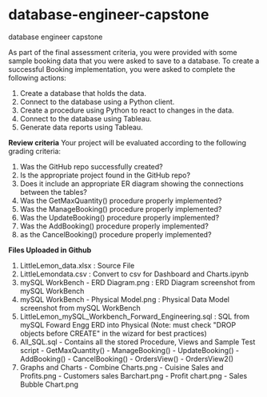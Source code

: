 # database-engineer-capstone
database engineer capstone

As part of the final assessment criteria, you were provided with some sample booking data that you were asked to save to a database. To create a successful Booking implementation, you were asked to complete the following actions:

1. Create a database that holds the data.
2. Connect to the database using a Python client.
3. Create a procedure using Python to react to changes in the data.
4. Connect to the database using Tableau.
5. Generate data reports using Tableau.

**Review criteria**
Your project will be evaluated according to the following grading criteria: 

1. Was the GitHub repo successfully created?
2. Is the appropriate project found in the GitHub repo?
3. Does it include an appropriate ER diagram showing the connections between the tables?
4. Was the GetMaxQuantity() procedure properly implemented?
5. Was the ManageBooking() procedure properly implemented?
6. Was the UpdateBooking() procedure properly implemented?
7. Was the AddBooking() procedure properly implemented?
8. as the CancelBooking() procedure properly implemented?

**Files Uploaded in Github**
1. LittleLemon_data.xlsx : Source File
2. LittleLemondata.csv : Convert to csv for Dashboard and Charts.ipynb
3. mySQL WorkBench - ERD Diagram.png : ERD Diagram screenshot from mySQL WorkBench
4. mySQL WorkBench - Physical Model.png : Physical Data Model screenshot from mySQL WorkBench
5. LittleLemon_mySQL_Workbench_Forward_Engineering.sql : SQL from mySQL Foward Engg ERD into Physical (Note: must check "DROP objects before CREATE" in the wizard for best practices) 
6. All_SQL.sql - Contains all the stored Procedure, Views and Sample Test script
               - GetMaxQuantity()
               - ManageBooking()
               - UpdateBooking()
               - AddBooking()
               - CancelBooking()
               - OrdersView()
               - OrdersView2()
8. Graphs and Charts - Combine Charts.png
                     - Cuisine Sales and Profits.png
                     - Customers sales Barchart.png
                     - Profit chart.png
                     - Sales Bubble Chart.png

   
